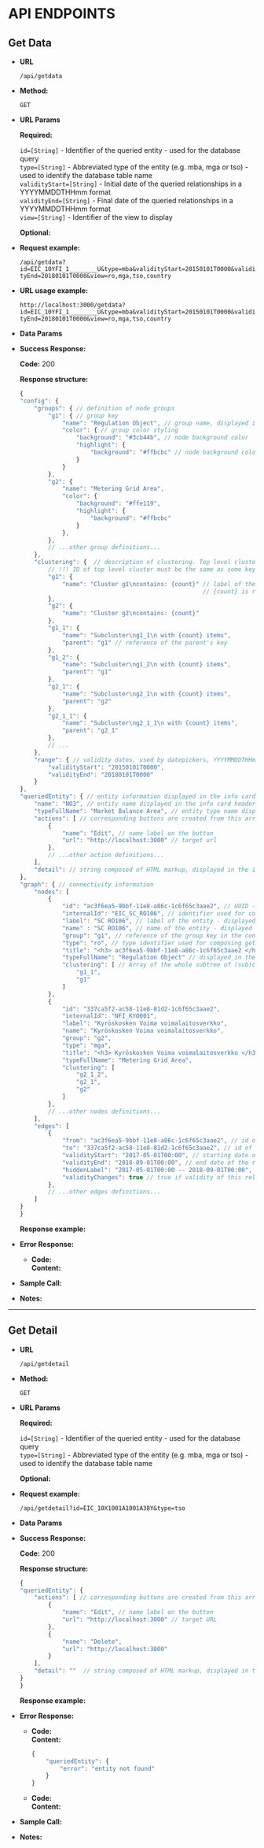 # API ENDPOINTS

## Get Data

* **URL**

  `/api/getdata`

* **Method:**

  `GET`
  
*  **URL Params**

   **Required:**
 
   `id=[String]` - Identifier of the queried entity - used for the database query  
   `type=[String]` - Abbreviated type of the entity (e.g. mba, mga or tso) - used to identify the database table name  
   `validityStart=[String]` - Initial date of the queried relationships in a YYYYMMDDTHHmm format  
   `validityEnd=[String]` - Final date of the queried relationships in a YYYYMMDDTHHmm format  
   `view=[String]` - Identifier of the view to display  
   

   **Optional:**

*   **Request example:**

    `/api/getdata?id=EIC_10YFI_1________U&type=mba&validityStart=20150101T0000&validityEnd=20180101T0000&view=ro,mga,tso,country`

*   **URL usage example:**

    `http://localhost:3000/getdata?id=EIC_10YFI_1________U&type=mba&validityStart=20150101T0000&validityEnd=20180101T0000&view=ro,mga,tso,country`

* **Data Params**

* **Success Response:**

  **Code:** 200 <br />

  **Response structure:**  

    ```javascript
    {
    "config": {
        "groups": { // definition of node groups
            "g1": { // group key
                "name": "Regulation Object", // group name, displayed in the legend
                "color": { // group color styling
                    "background": "#3cb44b", // node background color
                    "highlight": {
                        "background": "#ffbcbc" // node background color when clicked on
                    }
                }
            },
            "g2": { 
                "name": "Metering Grid Area",
                "color": { 
                    "background": "#ffe119", 
                    "highlight": { 
                        "background": "#ffbcbc" 
                    }
                },
            },
            // ...other group definitions...
        },
        "clustering": {  // description of clustering. Top level clusters have no parent key, subclusters do
            // !!! ID of top level cluster must be the same as some key in the groups object for correct styling !!!
            "g1": {
                "name": "Cluster g1\ncontains: {count}" // label of the cluster displayed on the cluster node
                                                        // {count} is replaced by the number of nodes in the cluster
            },
            "g2": {
                "name": "Cluster g2\ncontains: {count}"
            },
            "g1_1": {
                "name": "Subcluster\ng1_1\n with {count} items",
                "parent": "g1" // reference of the parent's key
            }, 
            "g1_2": {
                "name": "Subcluster\ng1_2\n with {count} items",
                "parent": "g1"
            },
            "g2_1": {
                "name": "Subcluster\ng2_1\n with {count} items",
                "parent": "g2"
            },
            "g2_1_1": {
                "name": "Subcluster\ng2_1_1\n with {count} items",
                "parent": "g2_1"
            },
            // ...
        },
        "range": { // validity dates, used by datepickers, YYYYMMDDTHHmm format
            "validityStart": "20150101T0000",
            "validityEnd": "20180101T0000"
        }
    },
    "queriedEntity": { // entity information displayed in the info card - for optimization
        "name": "NO3", // entity name displayed in the info card header
        "typeFullName": "Market Balance Area", // entity type name displayed in the info card header
        "actions": [ // corresponding buttons are created from this array
            {
                "name": "Edit", // name label on the button
                "url": "http://localhost:3000" // target url
            },
            // ...other action definitions...
        ],
        "detail": // string composed of HTML markup, displayed in the info card
    },
    "graph": { // connectivity information
        "nodes": [
            {
                "id": "ac3f6ea5-9bbf-11e8-a86c-1c6f65c3aae2", // UUID - required by Vis.js
                "internalId": "EIC_SC_RO106", // identifier used for composing getDetail query URL (should be able to query this id in the database)
                "label": "SC RO106", // label of the entity - displayed under the node in the vizualization
                "name" : "SC RO106", // name of the entity - displayed in the info card header
                "group": "g1", // reference of the group key in the config part - used for styling
                "type": "ro", // type identifier used for composing getDetail query URL (this should determine the target database table)
                "title": "<h3> ac3f6ea5-9bbf-11e8-a86c-1c6f65c3aae2 </h3><ul class=\"tooltip-list\"><li>Validity start: 2017-05-01T00:00</li><li>Validity end: 2018-09-01T00:00</li></ul>", // tooltip content (displayed after hovering over the node), in HTML markup
                "typeFullName": "Regulation Object" // displayed in the info card header
                "clustering": [ // Array of the whole subtree of (sub)clusters the node belongs to
                    "g1_1",
                    "g1"
                ]
            },
            {
                "id": "337ca5f2-ac58-11e8-81d2-1c6f65c3aae2",
                "internalId": "NFI_KYO001",
                "label": "Kyröskosken Voima voimalaitosverkko",
                "name": "Kyröskosken Voima voimalaitosverkko",
                "group": "g2",
                "type": "mga",
                "title": "<h3> Kyröskosken Voima voimalaitosverkko </h3><ul class=\"tooltip-list\"><li>Type: mga</li></ul>",
                "typeFullName": "Metering Grid Area",
                "clustering": [
                    "g2_1_2",
                    "g2_1",
                    "g2"
                ]
            },
            // ...other nodes definitions...
        ],
        "edges": [
            {
                "from": "ac3f6ea5-9bbf-11e8-a86c-1c6f65c3aae2", // id of the node
                "to": "337ca5f2-ac58-11e8-81d2-1c6f65c3aae2", // id of the node
                "validityStart": "2017-05-01T00:00", // starting date of the relationship validity, YYYY-MM-DDTHH:MM format, used for the filtering
                "validityEnd": "2018-09-01T00:00", // end date of the relationship validity, YYYY-MM-DDTHH:MM format, used for the filtering
                "hiddenLabel": "2017-05-01T00:00 -- 2018-09-01T00:00", // used for displaying edge label after clicking on it
                "validityChanges": true // true if validity of this relationship STARTS AFTER the queried validity start date or ENDS BEFORE the end of the validity end date
            },
            // ...other edges definitions...
        ]
    }
    }
    ```


  **Response example:**  

 
* **Error Response:**


  * **Code:**  <br />
    **Content:** 


* **Sample Call:**

* **Notes:**
____

## Get Detail

* **URL**

  `/api/getdetail`

* **Method:**

  `GET`
  
*  **URL Params**

   **Required:**
 
   `id=[String]` - Identifier of the queried entity - used for the database query  
   `type=[String]` - Abbreviated type of the entity (e.g. mba, mga or tso) - used to identify the database table name
   

   **Optional:**

*   **Request example:**

    `/api/getdetail?id=EIC_10X1001A1001A38Y&type=tso`

* **Data Params**

* **Success Response:**

  **Code:** 200 <br />

  **Response structure:** 

    ```javascript
    {
    "queriedEntity": {
        "actions": [ // corresponding buttons are created from this array
            {
                "name": "Edit", // name label on the button
                "url": "http://localhost:3000" // target URL
            },
            {
                "name": "Delete",
                "url": "http://localhost:3000"
            }
        ],
        "detail": ""  // string composed of HTML markup, displayed in the info card
    }
    }
    ```

  **Response example:**  
 
* **Error Response:**

  * **Code:**  <br />
    **Content:** 

    ```javascript
    {
        "queriedEntity": {
            "error": "entity not found"
        }
    }
    ```

  * **Code:**  <br />
    **Content:** 

* **Sample Call:**


* **Notes:**